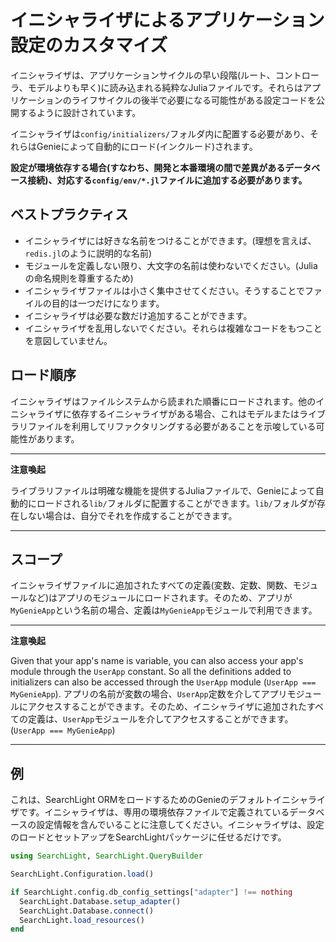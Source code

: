 # イニシャライザによるアプリケーション設定のカスタマイズ

イニシャライザは、アプリケーションサイクルの早い段階(ルート、コントローラ、モデルよりも早く)に読み込まれる純粋なJuliaファイルです。それらはアプリケーションのライフサイクルの後半で必要になる可能性がある設定コードを公開するように設計されています。

イニシャライザは`config/initializers/`フォルダ内に配置する必要があり、それらはGenieによって自動的にロード(インクルード)されます。

**設定が環境依存する場合(すなわち、開発と本番環境の間で差異があるデータベース接続)、対応する`config/env/*.jl`ファイルに追加する必要があります。**

## ベストプラクティス

* イニシャライザには好きな名前をつけることができます。(理想を言えば、`redis.jl`のように説明的な名前)
* モジュールを定義しない限り、大文字の名前は使わないでください。(Juliaの命名規則を尊重するため)
* イニシャライザファイルは小さく集中させてください。そうすることでファイルの目的は一つだけになります。
* イニシャライザは必要な数だけ追加することができます。
* イニシャライザを乱用しないでください。それらは複雑なコードをもつことを意図していません。

## ロード順序

イニシャライザはファイルシステムから読まれた順番にロードされます。他のイニシャライザに依存するイニシャライザがある場合、これはモデルまたはライブラリファイルを利用してリファクタリングする必要があることを示唆している可能性があります。

---
**注意喚起**

ライブラリファイルは明確な機能を提供するJuliaファイルで、Genieによって自動的にロードされる`lib/`フォルダに配置することができます。`lib/`フォルダが存在しない場合は、自分でそれを作成することができます。

---

## スコープ

イニシャライザファイルに追加されたすべての定義(変数、定数、関数、モジュールなど)はアプリのモジュールにロードされます。そのため、アプリが`MyGenieApp`という名前の場合、定義は`MyGenieApp`モジュールで利用できます。

---
**注意喚起**

Given that your app's name is variable, you can also access your app's module through the `UserApp` constant. So all the definitions added to initializers can also be accessed through the `UserApp` module (`UserApp === MyGenieApp`).
アプリの名前が変数の場合、`UserApp`定数を介してアプリモジュールにアクセスすることができます。そのため、イニシャライザに追加されたすべての定義は、`UserApp`モジュールを介してアクセスすることができます。(`UserApp === MyGenieApp`)

---

## 例

これは、SearchLight ORMをロードするためのGenieのデフォルトイニシャライザです。イニシャライザは、専用の環境依存ファイルで定義されているデータベースの設定情報を含んでいることに注意してください。イニシャライザは、設定のロードとセットアップをSearchLightパッケージに任せるだけです。

```julia
using SearchLight, SearchLight.QueryBuilder

SearchLight.Configuration.load()

if SearchLight.config.db_config_settings["adapter"] !== nothing
  SearchLight.Database.setup_adapter()
  SearchLight.Database.connect()
  SearchLight.load_resources()
end
```

